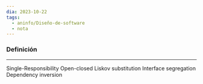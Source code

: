 ```yaml
---
dia: 2023-10-22
tags:
  - aninfo/Diseño-de-software
  - nota
---
```

### Definición
---
Single-Responsibility
Open-closed
Liskov substitution
Interface segregation
Dependency inversion
